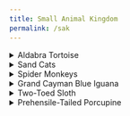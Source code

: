 ```yaml
---
title: Small Animal Kingdom
permalink: /sak
---
```


<details><summary>Aldabra Tortoise</summary>
  <br>
Zoo Boise has two Aldabra tortoises:
  <br>
- Mr. Mac is the much larger and older male. He is the only one visible when inside and is always on the south side of the yard. He was born around 1920, and is one of the only animals at the zoo that was born in their natural habitat.
  <br>
- Miss Mac is the smaller and younger female. She is not visible when she is inside and is always on the north side of the yard. She was born around 1951. It is unclear if she was born in her natural habitat.
  <br>
  <br>
  Mr. and Miss Mac are separated due to Miss Mac's scoliosis. If Mr. Mac attempted to mate with Miss Mac, it is very possible the pressure would break her spine. Their previous exhibits had them completely isolated from one another, but the newer one allows them to physically interact while having a separate space.
  <br>
  <br>
<img src="pics/aldabra_tortoises.jpg" class="inline"/>
</details>

<details><summary>Sand Cats</summary>
  <br>
Zoo Boise has two sand cats:
  <br>
- Nala is the smaller female. She is much thinner and leaner than Simba. She has been described as "viscious" by those who interact with her.
  <br>
- Simba is the bigger male. He is somewhat stocky, which is much more obvious when they are near each other.
  <br>
  <br>
<img src="pics/sand_cats.jpg" class="inline"/>
</details>

<details><summary>Spider Monkeys</summary>
  <br>
Zoo Boise has two spider monkeys:
  <br>
- Elvis is a male Variegated Spider Monkey. He has intense, bright blue eyes. Despite both monkeys being referred to as Black-Handed Spider Monkeys on signage, Elvis is a similar but distinct species. The reason the signage does not reflect this is that, due to Elvis' age of around 60 (20 years over the average life expectancy), an additional sign is a potential waste of funding. His bright blue eyes are a species trait that is incredibly rare in other spider monkey species.
  <br>
- Sarah is a female Black-Handed Spider Monkey. She has softer brown eyes. Female spider monkeys have an external psuedo-penis that causes many guests to indentify Sarah as a male.
  <br>
  <br>
  Both spider monkeys were previously kept under private ownership, and their resulting behavior may trigger questions from some guests. 
  <br>
  Sarah was likely dressed up like a doll, which has caused her to frequently hold her arms around herself. 
  <br>
  Elvis has a particular dislike of adult men with dark beards, which indicates that he was likely abused by one. If he sees someone who fits this description, he may hide, leave, or scream. If you see the latter behavior, explain to a guest that turning their back to him and avoiding eye contact will make him more comfortable. 
  <br>A great talking point with guests is that to keep Elvis comfortable, he only has female keepers. Keepers also always leave both of them a clear path out of training sessions so that they never feel forced to do anything. It's also good to talk about why some animals don't make good pets.
  <br>
  <br>
<img src="pics/spider_monkeys.jpg" class="inline"/>
</details>

<details><summary>Grand Cayman Blue Iguana</summary>
  <br>
Zoo Boise will, at some point in the next few months, receive a male blue iguana. Once he is comfortable, a female may be brought for a breeding pair. Blue iguanas are critically endangered, but have some of the easiest and most successful reintroductions. Unlike most animals, an iguana born in zoos can be reintroduced under specific circumstances, without needing a multi-generational introduction like many species.
  <br>
</details>

<details><summary>Two-Toed Sloth</summary>
  <br>
Zoo Boise will, at some point in the next few months, receive a male two-toed sloth. He will live with the Prehensile-Tailed Porcupine
  <br>
</details>

<details><summary>Prehensile-Tailed Porcupine</summary>
  <br>
Zoo Boise has one prehensile-tailed porcupine:
  <br>
- Ozzy is a male porcupine. 
  <br>
  As a nocturnal animal, he is often asleep for much of the day. He will be much more active in the morning, late afternoon/evening, and during feeding/training
  <br>
  <br>
<img src="pics/ozzy.jpg" class="inline"/>
</details>
